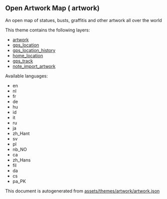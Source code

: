 

 Open Artwork Map ( artwork) 
-----------------------------



An open map of statues, busts, graffitis and other artwork all over the world

This theme contains the following layers:



  - [artwork](../Layers/artwork.md)
  - [gps_location](../Layers/gps_location.md)
  - [gps_location_history](../Layers/gps_location_history.md)
  - [home_location](../Layers/home_location.md)
  - [gps_track](../Layers/gps_track.md)
  - [note_import_artwork](../Layers/note_import_artwork.md)


Available languages:



  - en
  - nl
  - fr
  - de
  - hu
  - id
  - it
  - ru
  - ja
  - zh_Hant
  - sv
  - pl
  - nb_NO
  - ca
  - zh_Hans
  - fil
  - da
  - cs
  - pa_PK
 

This document is autogenerated from [assets/themes/artwork/artwork.json](https://github.com/pietervdvn/MapComplete/blob/develop/assets/themes/artwork/artwork.json)